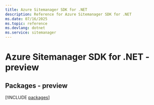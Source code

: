```yaml
---
title: Azure Sitemanager SDK for .NET
description: Reference for Azure Sitemanager SDK for .NET
ms.date: 07/16/2025
ms.topic: reference
ms.devlang: dotnet
ms.service: sitemanager
---
```

# Azure Sitemanager SDK for .NET - preview
## Packages - preview
[!INCLUDE [packages](sitemanager-index.md)]
